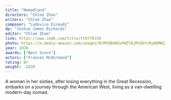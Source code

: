 ```yaml
---
title: "Nomadland"
directors: "Chloé Zhao"
writers: "Chloé Zhao"
composer: "Ludovico Einaudi"
dp: "Joshua James Richards"
editor: "Chloé Zhao"
link: https://www.imdb.com/title/tt9770150
photo: https://m.media-amazon.com/images/M/MV5BOWIwYWZlNjMtODYzMy00MWI2LTkyY2EtMDg4OWYzOWNiODc4XkEyXkFqcGdeQXVyNzI1NzMxNzM@._V1_FMjpg_UX1024_.jpg
year: 2020
awards: ["Best Score"]
actors: ["Frances McDormand"]
rating: B+
weight: -2020
---
```

A woman in her sixties, after losing everything in the Great Recession, embarks on a journey through the American West, living as a van-dwelling modern-day nomad.